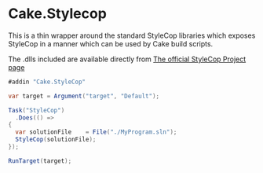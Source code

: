 # Cake.Stylecop

This is a thin wrapper around the standard StyleCop libraries which exposes StyleCop in a manner which
can be used by Cake build scripts.

The .dlls included are available directly from [The official StyleCop Project page](https://stylecop.codeplex.com/SourceControl/latest#Tools/StyleCop/v4.7/)

```csharp
#addin "Cake.StyleCop"

var target = Argument("target", "Default");

Task("StyleCop")
  .Does(() =>
{
  var solutionFile    = File("./MyProgram.sln");
  StyleCop(solutionFile);
});

RunTarget(target);
```